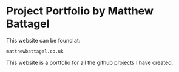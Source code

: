 # Project Portfolio by Matthew Battagel 

This website can be found at:
```
matthewbattagel.co.uk
```

This website is a portfolio for all the github projects I have created.
